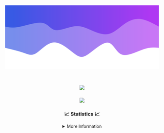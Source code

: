![Header](./IMG_4001.png)
<div align="center">

<h1 align="center">
  <a href="https://git.io/typing-svg">
    <img src="https://readme-typing-svg.herokuapp.com/?lines=Welcome+to+my+profile!+👋;JavaScript+developer.;&center=true&size=25">
  </a>
</h1>

<p align="center">
  <img src="https://lanyard.cnrad.dev/api/624702585596805130" />
</p>

### 📈 Statistics 📈
<details>
    <summary>More Information</summary>
    <br/>

<!--START_SECTION:waka-->
![Code Time](http://img.shields.io/badge/Code%20Time-30%20hrs%2021%20mins-blue)

![Profile Views](http://img.shields.io/badge/Profile%20Views-1-blue)

**🐱 My GitHub Data** 

> 📦 1.6 kB Used in GitHub's Storage 
 > 
> 🏆 19 Contributions in the Year 2023
 > 
> 🚫 Not Opted to Hire
 > 
> 📜 5 Public Repositories 
 > 
> 🔑 1 Private Repositories 
 > 
**I'm a Night 🦉** 

```text
🌞 Morning                30 commits          ██░░░░░░░░░░░░░░░░░░░░░░░   08.13 % 
🌆 Daytime                147 commits         ██████████░░░░░░░░░░░░░░░   39.84 % 
🌃 Evening                166 commits         ███████████░░░░░░░░░░░░░░   44.99 % 
🌙 Night                  26 commits          ██░░░░░░░░░░░░░░░░░░░░░░░   07.05 % 
```
📅 **I'm Most Productive on Sunday** 

```text
Monday                   39 commits          ███░░░░░░░░░░░░░░░░░░░░░░   10.57 % 
Tuesday                  66 commits          ████░░░░░░░░░░░░░░░░░░░░░   17.89 % 
Wednesday                75 commits          █████░░░░░░░░░░░░░░░░░░░░   20.33 % 
Thursday                 49 commits          ███░░░░░░░░░░░░░░░░░░░░░░   13.28 % 
Friday                   45 commits          ███░░░░░░░░░░░░░░░░░░░░░░   12.20 % 
Saturday                 19 commits          █░░░░░░░░░░░░░░░░░░░░░░░░   05.15 % 
Sunday                   76 commits          █████░░░░░░░░░░░░░░░░░░░░   20.60 % 
```


📊 **This Week I Spent My Time On** 

```text
🕑︎ Time Zone: America/New_York

💬 Programming Languages: 
Java                     7 hrs 46 mins       ████████████████████░░░░░   81.96 % 
XML                      1 hr 27 mins        ████░░░░░░░░░░░░░░░░░░░░░   15.43 % 
GitIgnore file           6 mins              ░░░░░░░░░░░░░░░░░░░░░░░░░   01.09 % 
Kotlin                   3 mins              ░░░░░░░░░░░░░░░░░░░░░░░░░   00.53 % 
YAML                     2 mins              ░░░░░░░░░░░░░░░░░░░░░░░░░   00.45 % 

🔥 Editors: 
IntelliJ                 9 hrs 29 mins       █████████████████████████   100.00 % 

🐱‍💻 Projects: 
Platinum                 3 hrs 3 mins        ████████░░░░░░░░░░░░░░░░░   32.31 % 
Sacred Sources 2.0       1 hr 34 mins        ████░░░░░░░░░░░░░░░░░░░░░   16.52 % 
Oxygen-master            1 hr 30 mins        ████░░░░░░░░░░░░░░░░░░░░░   15.95 % 
Xenon-master             1 hr                ███░░░░░░░░░░░░░░░░░░░░░░   10.72 % 
Boron-master             47 mins             ██░░░░░░░░░░░░░░░░░░░░░░░   08.42 % 

💻 Operating System: 
Windows                  9 hrs 29 mins       █████████████████████████   100.00 % 
```

**I Mostly Code in Java** 

```text
Java                     20 repos            ███████████████████████░░   90.91 % 
JavaScript               1 repo              █░░░░░░░░░░░░░░░░░░░░░░░░   04.55 % 
C++                      1 repo              █░░░░░░░░░░░░░░░░░░░░░░░░   04.55 % 
```



**Timeline**

![Lines of Code chart](https://raw.githubusercontent.com/DevDipin/DevDipin/main/assets/bar_graph.png)


 Last Updated on 29/12/2023 04:11:58 UTC
<!--END_SECTION:waka-->

![Footer](./IMG_4002.png)